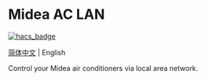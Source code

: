 # Midea AC LAN
[![hacs_badge](https://img.shields.io/badge/HACS-Custom-orange.svg)](https://github.com/custom-components/hacs)

[简体中文](https://github.com/georgezhao2010/midea_ac_lan/blob/master/README_hans.md) | English

Control your Midea air conditioners via local area network.
